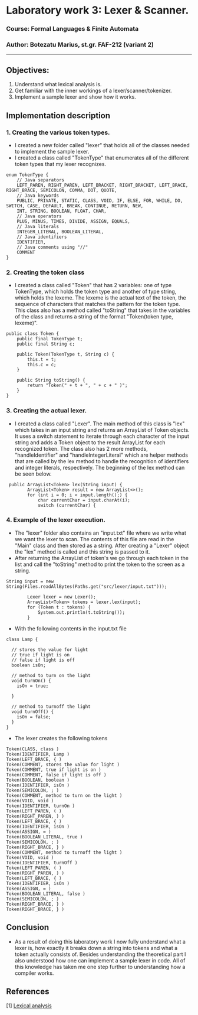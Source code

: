 # Laboratory work 3: Lexer & Scanner.
### Course: Formal Languages & Finite Automata
### Author: Botezatu Marius, st.gr. FAF-212 (variant 2)

----

## Objectives:

1.  Understand what lexical analysis is.
2. Get familiar with the inner workings of a lexer/scanner/tokenizer.
3. Implement a sample lexer and show how it works.


## Implementation description

### 1. Creating the various token types.

* I created a new folder called "lexer" that holds all of the classes needed to implement the sample lexer.
* I created a class called "TokenType" that enumerates all of the different token types that my lexer recognizes. 

```
enum TokenType {
    // Java separators
    LEFT_PAREN, RIGHT_PAREN, LEFT_BRACKET, RIGHT_BRACKET, LEFT_BRACE, RIGHT_BRACE, SEMICOLON, COMMA, DOT, QUOTE,
    // Java keywords
    PUBLIC, PRIVATE, STATIC, CLASS, VOID, IF, ELSE, FOR, WHILE, DO, SWITCH, CASE, DEFAULT, BREAK, CONTINUE, RETURN, NEW,
    INT, STRING, BOOLEAN, FLOAT, CHAR,
    // Java operators
    PLUS, MINUS, TIMES, DIVIDE, ASSIGN, EQUALS,
    // Java literals
    INTEGER_LITERAL, BOOLEAN_LITERAL,
    // Java identifiers
    IDENTIFIER,
    // Java comments using "//"
    COMMENT
}
```

### 2. Creating the token class
* I created a class called "Token" that has 2 variables: one of type TokenType, which holds the token type and another of type string, which holds the lexeme. The lexeme is the actual text of the token, the sequence of characters that matches the pattern for the token type. This class also has a method called "toString" that takes in the variables of the class and returns a string of the format "Token(token type, lexeme)".
```
public class Token {
    public final TokenType t;
    public final String c;

    public Token(TokenType t, String c) {
        this.t = t;
        this.c = c;
    }

    public String toString() {
        return "Token(" + t + ", " + c + " )";
    }
}

```

### 3. Creating the actual lexer.
* I created a class called "Lexer". The main method of this class is "lex" which takes in an input string and returns an ArrayList of Token objects. It uses a switch statement to iterate through each character of the input string and adds a Token object to the result ArrayList for each recognized token. The class also has 2 more methods, "handleIdentifier" and "handleIntegerLiteral" which are helper methods that are called by the lex method to handle the recognition of identifiers and integer literals, respectively. The beginning of the lex method can be seen below.
```
 public ArrayList<Token> lex(String input) {
        ArrayList<Token> result = new ArrayList<>();
        for (int i = 0; i < input.length();) {
            char currentChar = input.charAt(i);
            switch (currentChar) {
```

### 4. Example of the lexer execution.
* The "lexer" folder also contains an "input.txt" file where we write what we want the lexer to scan. The contents of this file are read in the "Main" class and then stored as a string. After creating a "Lexer" object the "lex" method is called and this string is passed to it. 
* After returning the ArrayList of token's we go through each token in the list and call the "toString" method to print the token to the screen as a string.
```
String input = new String(Files.readAllBytes(Paths.get("src/lexer/input.txt")));

        Lexer lexer = new Lexer();
        ArrayList<Token> tokens = lexer.lex(input);
        for (Token t : tokens) {
            System.out.println(t.toString());
        }
```
* With the following contents in the input.txt file
```
class Lamp {
  
  // stores the value for light
  // true if light is on
  // false if light is off
  boolean isOn;

  // method to turn on the light
  void turnOn() {
    isOn = true;

  }

  // method to turnoff the light
  void turnOff() {
    isOn = false;
  }
}
```
* The lexer creates the following tokens
```
Token(CLASS, class )
Token(IDENTIFIER, Lamp )
Token(LEFT_BRACE, { )
Token(COMMENT, stores the value for light )
Token(COMMENT, true if light is on )
Token(COMMENT, false if light is off )
Token(BOOLEAN, boolean )
Token(IDENTIFIER, isOn )
Token(SEMICOLON, ; )
Token(COMMENT, method to turn on the light )
Token(VOID, void )
Token(IDENTIFIER, turnOn )
Token(LEFT_PAREN, ( )
Token(RIGHT_PAREN, ) )
Token(LEFT_BRACE, { )
Token(IDENTIFIER, isOn )
Token(ASSIGN, = )
Token(BOOLEAN_LITERAL, true )
Token(SEMICOLON, ; )
Token(RIGHT_BRACE, } )
Token(COMMENT, method to turnoff the light )
Token(VOID, void )
Token(IDENTIFIER, turnOff )
Token(LEFT_PAREN, ( )
Token(RIGHT_PAREN, ) )
Token(LEFT_BRACE, { )
Token(IDENTIFIER, isOn )
Token(ASSIGN, = )
Token(BOOLEAN_LITERAL, false )
Token(SEMICOLON, ; )
Token(RIGHT_BRACE, } )
Token(RIGHT_BRACE, } )
```

## Conclusion 
* As a result of doing this laboratory work I now fully understand what a lexer is, how exactly it breaks down a string into tokens and what a token actually consists of. Besides understanding the theoretical part I also understood how one can implement a sample lexer in code. All of this knowledge has taken me one step further to understanding how a compiler works. 

## References
[1] [Lexical analysis](https://en.wikipedia.org/wiki/Lexical_analysis)





















